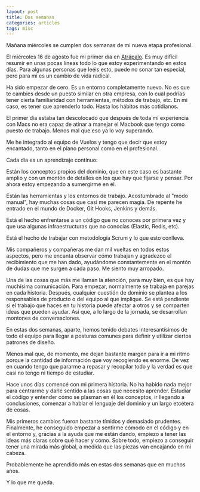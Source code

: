 ```yaml
---
layout: post
title: Dos semanas
categories: articles
tags: misc
---
```


Mañana miércoles se cumplen dos semanas de mi nueva etapa profesional.

El miércoles 16 de agosto fue mi primer día en [Atrápalo](http://www.atrapalo.com). Es muy difícil resumir en unas pocas líneas todo lo que estoy experimentando en estos días. Para algunas personas que leéis esto, puede no sonar tan especial, pero para mi es un cambio de vida radical.

Ha sido empezar de cero. Es un entorno completamente nuevo. No es que te cambies desde un puesto similar en otra empresa, con lo cual podrías tener cierta familiaridad con herramientas, métodos de trabajo, etc. En mi caso, es tener que aprenderlo todo. Hasta los hábitos más cotidianos.

El primer día estaba tan descolocado que después de toda mi experiencia con Macs no era capaz de atinar a manejar el Macbook que tengo como puesto de trabajo. Menos mal que eso ya lo voy superando.

Me he integrado al equipo de Vuelos y tengo que decir que estoy encantado, tanto en el plano personal como en el profesional.

Cada día es un aprendizaje contínuo:

Están los conceptos propios del dominio, que en este caso es bastante amplio y con un montón de detalles en los que hay que fijarse y pensar. Por ahora estoy empezando a sumergirme en él.

Están las herramientas y los entornos de trabajo. Acostumbrado al "modo manual", hay muchas cosas que casi me parecen magia. De repente he entrado en el mundo de Docker, Git Hooks, Jenkins y demás.

Está el hecho enfrentarse a un código que no conoces por primera vez y que usa algunas infraestructuras que no conocías (Elastic, Redis, etc).

Está el hecho de trabajar con metodología Scrum y lo que esto conlleva.

Mis compañeros y compañeras me dan mil vueltas en todos estos aspectos, pero me encanta observar cómo trabajan y agradezco el recibimiento que me han dado, ayudándome constantemente en el montón de dudas que me surgen a cada paso. Me siento muy arropado.

Una de las cosas que más me llaman la atención, para muy bien, es que hay muchísima comunicación. Para empezar, normalmente se trabaja en parejas en cada historia. Después, cualquier cuestión de dominio se plantea a los responsables de producto o del equipo al que implique. Se está pendiente si el trabajo que haces en tu historia puede afectar a otros y se comparten ideas que pueden ayudar. Así que, a lo largo de la jornada, se desarrollan montones de conversaciones.

En estas dos semanas, aparte, hemos tenido debates interesantísimos de todo el equipo para llegar a posturas comunes para definir y utilizar ciertos patrones de diseño.

Menos mal que, de momento, me dejan bastante margen para ir a mi ritmo porque la cantidad de información que voy recogiendo es enorme. De vez en cuando tengo que pararme a repasar y recopilar todo y la verdad es que casi no tengo ni tiempo de estudiar.

Hace unos días comencé con mi primera historia. No ha habido nada mejor para centrarme y darle sentido a las cosas que necesito aprender. Estudiar el código y entender cómo se plasman en él los conceptos, ir llegando a conclusiones, comenzar a hablar el lenguaje del dominio y un largo etcétera de cosas.

Mis primeros cambios fueron bastante tímidos y demasiado prudentes. Finalmente, he conseguido empezar a sentirme cómodo en el código y en el entorno y, gracias a la ayuda que me están dando, empiezo a tener las ideas más claras sobre qué hacer y cómo. Sobre todo, empiezo a conseguir tener una mirada más global, a medida que las piezas van encajando en mi cabeza.

Probablemente he aprendido más en estas dos semanas que en muchos años.

Y lo que me queda.

 

 